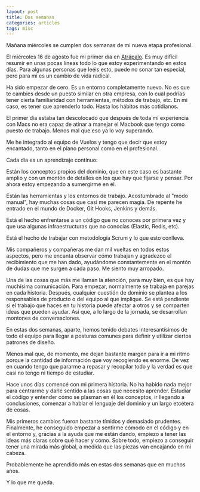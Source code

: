 ```yaml
---
layout: post
title: Dos semanas
categories: articles
tags: misc
---
```


Mañana miércoles se cumplen dos semanas de mi nueva etapa profesional.

El miércoles 16 de agosto fue mi primer día en [Atrápalo](http://www.atrapalo.com). Es muy difícil resumir en unas pocas líneas todo lo que estoy experimentando en estos días. Para algunas personas que leéis esto, puede no sonar tan especial, pero para mi es un cambio de vida radical.

Ha sido empezar de cero. Es un entorno completamente nuevo. No es que te cambies desde un puesto similar en otra empresa, con lo cual podrías tener cierta familiaridad con herramientas, métodos de trabajo, etc. En mi caso, es tener que aprenderlo todo. Hasta los hábitos más cotidianos.

El primer día estaba tan descolocado que después de toda mi experiencia con Macs no era capaz de atinar a manejar el Macbook que tengo como puesto de trabajo. Menos mal que eso ya lo voy superando.

Me he integrado al equipo de Vuelos y tengo que decir que estoy encantado, tanto en el plano personal como en el profesional.

Cada día es un aprendizaje contínuo:

Están los conceptos propios del dominio, que en este caso es bastante amplio y con un montón de detalles en los que hay que fijarse y pensar. Por ahora estoy empezando a sumergirme en él.

Están las herramientas y los entornos de trabajo. Acostumbrado al "modo manual", hay muchas cosas que casi me parecen magia. De repente he entrado en el mundo de Docker, Git Hooks, Jenkins y demás.

Está el hecho enfrentarse a un código que no conoces por primera vez y que usa algunas infraestructuras que no conocías (Elastic, Redis, etc).

Está el hecho de trabajar con metodología Scrum y lo que esto conlleva.

Mis compañeros y compañeras me dan mil vueltas en todos estos aspectos, pero me encanta observar cómo trabajan y agradezco el recibimiento que me han dado, ayudándome constantemente en el montón de dudas que me surgen a cada paso. Me siento muy arropado.

Una de las cosas que más me llaman la atención, para muy bien, es que hay muchísima comunicación. Para empezar, normalmente se trabaja en parejas en cada historia. Después, cualquier cuestión de dominio se plantea a los responsables de producto o del equipo al que implique. Se está pendiente si el trabajo que haces en tu historia puede afectar a otros y se comparten ideas que pueden ayudar. Así que, a lo largo de la jornada, se desarrollan montones de conversaciones.

En estas dos semanas, aparte, hemos tenido debates interesantísimos de todo el equipo para llegar a posturas comunes para definir y utilizar ciertos patrones de diseño.

Menos mal que, de momento, me dejan bastante margen para ir a mi ritmo porque la cantidad de información que voy recogiendo es enorme. De vez en cuando tengo que pararme a repasar y recopilar todo y la verdad es que casi no tengo ni tiempo de estudiar.

Hace unos días comencé con mi primera historia. No ha habido nada mejor para centrarme y darle sentido a las cosas que necesito aprender. Estudiar el código y entender cómo se plasman en él los conceptos, ir llegando a conclusiones, comenzar a hablar el lenguaje del dominio y un largo etcétera de cosas.

Mis primeros cambios fueron bastante tímidos y demasiado prudentes. Finalmente, he conseguido empezar a sentirme cómodo en el código y en el entorno y, gracias a la ayuda que me están dando, empiezo a tener las ideas más claras sobre qué hacer y cómo. Sobre todo, empiezo a conseguir tener una mirada más global, a medida que las piezas van encajando en mi cabeza.

Probablemente he aprendido más en estas dos semanas que en muchos años.

Y lo que me queda.

 

 